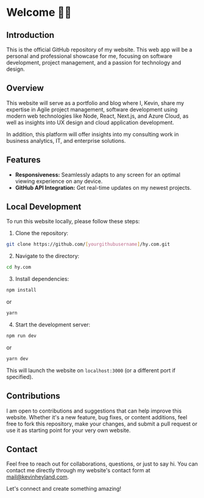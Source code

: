 # Welcome 👋🏻

## Introduction

This is the official GitHub repository of my website. This web app will be a personal and professional showcase for me, focusing on software development, project management, and a passion for technology and design.

## Overview

This website will serve as a portfolio and blog where I, Kevin, share my expertise in Agile project management, software development using modern web technologies like Node, React, Next.js, and Azure Cloud, as well as insights into UX design and cloud application development.

In addition, this platform will offer insights into my consulting work in business analytics, IT, and enterprise solutions.

## Features

-   **Responsiveness:** Seamlessly adapts to any screen for an optimal viewing experience on any device.
-   **GitHub API Integration:** Get real-time updates on my newest projects.

## Local Development

To run this website locally, please follow these steps:

1. Clone the repository:

```bash
git clone https://github.com/[yourgithubusername]/hy.com.git
```

2. Navigate to the directory:

```bash
cd hy.com
```

3. Install dependencies:

```bash
npm install
```

or

```bash
yarn
```

4. Start the development server:

```bash
npm run dev
```

or

```bash
yarn dev
```

This will launch the website on `localhost:3000` (or a different port if specified).

## Contributions

I am open to contributions and suggestions that can help improve this website. Whether it's a new feature, bug fixes, or content additions, feel free to fork this repository, make your changes, and submit a pull request or use it as starting point for your very own website.

## Contact

Feel free to reach out for collaborations, questions, or just to say hi. You can contact me directly through my website's contact form at [mail@kevinheyland.com](mailto:mail@kevinheyland.com).

Let's connect and create something amazing!
